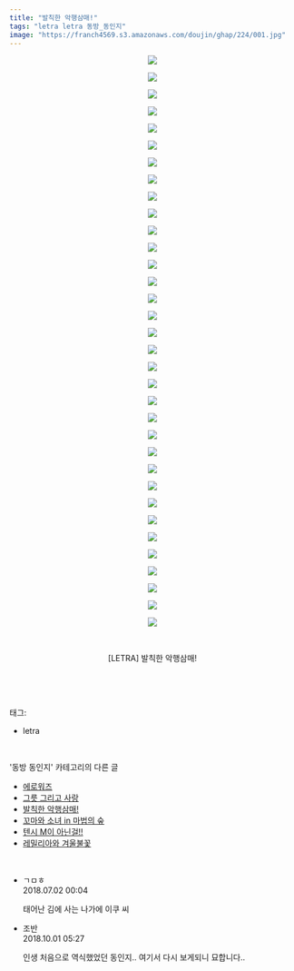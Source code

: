```yaml
---
title: "발칙한 악행삼매!"
tags: "letra letra 동방_동인지"
image: "https://franch4569.s3.amazonaws.com/doujin/ghap/224/001.jpg"
---
```

<div class="article">
<p style="text-align: center; clear: none; float: none;"><img src="{{ site.imgserver2 }}/ghap/224/001.jpg"/></p>
<p style="text-align: center; clear: none; float: none;"><img src="{{ site.imgserver2 }}/ghap/224/002.jpg"/></p>
<p style="text-align: center; clear: none; float: none;"><img src="{{ site.imgserver2 }}/ghap/224/003.jpg"/></p>
<p style="text-align: center; clear: none; float: none;"><img src="{{ site.imgserver2 }}/ghap/224/004.jpg"/></p>
<p style="text-align: center; clear: none; float: none;"><img src="{{ site.imgserver2 }}/ghap/224/005.jpg"/></p>
<p style="text-align: center; clear: none; float: none;"><img src="{{ site.imgserver2 }}/ghap/224/006.jpg"/></p>
<p style="text-align: center; clear: none; float: none;"><img src="{{ site.imgserver2 }}/ghap/224/007.jpg"/></p>
<p style="text-align: center; clear: none; float: none;"><img src="{{ site.imgserver2 }}/ghap/224/008.jpg"/></p>
<p style="text-align: center; clear: none; float: none;"><img src="{{ site.imgserver2 }}/ghap/224/009.jpg"/></p>
<p style="text-align: center; clear: none; float: none;"><img src="{{ site.imgserver2 }}/ghap/224/010.jpg"/></p>
<p style="text-align: center; clear: none; float: none;"><img src="{{ site.imgserver2 }}/ghap/224/011.jpg"/></p>
<p style="text-align: center; clear: none; float: none;"><img src="{{ site.imgserver2 }}/ghap/224/012.jpg"/></p>
<p style="text-align: center; clear: none; float: none;"><img src="{{ site.imgserver2 }}/ghap/224/013.jpg"/></p>
<p style="text-align: center; clear: none; float: none;"><img src="{{ site.imgserver2 }}/ghap/224/014.jpg"/></p>
<p style="text-align: center; clear: none; float: none;"><img src="{{ site.imgserver2 }}/ghap/224/015.jpg"/></p>
<p style="text-align: center; clear: none; float: none;"><img src="{{ site.imgserver2 }}/ghap/224/016.jpg"/></p>
<p style="text-align: center; clear: none; float: none;"><img src="{{ site.imgserver2 }}/ghap/224/017.jpg"/></p>
<p style="text-align: center; clear: none; float: none;"><img src="{{ site.imgserver2 }}/ghap/224/018.jpg"/></p>
<p style="text-align: center; clear: none; float: none;"><img src="{{ site.imgserver2 }}/ghap/224/019.jpg"/></p>
<p style="text-align: center; clear: none; float: none;"><img src="{{ site.imgserver2 }}/ghap/224/020.jpg"/></p>
<p style="text-align: center; clear: none; float: none;"><img src="{{ site.imgserver2 }}/ghap/224/021.jpg"/></p>
<p style="text-align: center; clear: none; float: none;"><img src="{{ site.imgserver2 }}/ghap/224/022.jpg"/></p>
<p style="text-align: center; clear: none; float: none;"><img src="{{ site.imgserver2 }}/ghap/224/023.jpg"/></p>
<p style="text-align: center; clear: none; float: none;"><img src="{{ site.imgserver2 }}/ghap/224/024.jpg"/></p>
<p style="text-align: center; clear: none; float: none;"><img src="{{ site.imgserver2 }}/ghap/224/025.jpg"/></p>
<p style="text-align: center; clear: none; float: none;"><img src="{{ site.imgserver2 }}/ghap/224/026.jpg"/></p>
<p style="text-align: center; clear: none; float: none;"><img src="{{ site.imgserver2 }}/ghap/224/027.jpg"/></p>
<p style="text-align: center; clear: none; float: none;"><img src="{{ site.imgserver2 }}/ghap/224/028.jpg"/></p>
<p style="text-align: center; clear: none; float: none;"><img src="{{ site.imgserver2 }}/ghap/224/029.jpg"/></p>
<p style="text-align: center; clear: none; float: none;"><img src="{{ site.imgserver2 }}/ghap/224/030.jpg"/></p>
<p style="text-align: center; clear: none; float: none;"><img src="{{ site.imgserver2 }}/ghap/224/031.jpg"/></p>
<p style="text-align: center; clear: none; float: none;"><img src="{{ site.imgserver2 }}/ghap/224/032.jpg"/></p>
<p style="text-align: center; clear: none; float: none;"><img src="{{ site.imgserver2 }}/ghap/224/033.jpg"/></p>
<p style="text-align: center; clear: none; float: none;"><img src="{{ site.imgserver2 }}/ghap/224/034.jpg"/></p>
<p style="text-align: center; clear: none; float: none;"><br/></p>
<p style="text-align: center; clear: none; float: none;">[LETRA] 발칙한 악행삼매!</p>
<p><br/></p>
</div><br/>
<div class="tagTrail">
<p>태그: </p>
<ul>
<li>letra</li>
</ul>
</div><br/>
<div class="another">
<p>'동방 동인지' 카테고리의 다른 글</p>
<ul>
<li><a href="/ghap_226">에로워즈</a></li>
<li><a href="/ghap_225">그릇 그리고 사랑</a></li>
<li><a href="/ghap_224">발칙한 악행삼매!</a></li>
<li><a href="/ghap_223">꼬마와 소녀 in 마법의 숲</a></li>
<li><a href="/ghap_222">텐시 M이 아닌걸!!</a></li>
<li><a href="/ghap_221">레밀리아와 겨울불꽃</a></li>
</ul>
</div><br/>
<div class="cb_module cb_fluid">
<div class="cb_wrt cb_profile">
<div class="comment">
<ul>
<li class="cb_thumb_off" id="comment15279463">
<div class="cb_comment_area">
<div class="cb_info_area">
<div class="cb_section">
<span class="cb_nick_name">ㄱㅁㅎ</span>
</div>
<div class="cb_section">
<span class="cb_date">2018.07.02 00:04 </span>
</div>
</div>
<div class="cb_dsc_comment">
<p class="cb_dsc">
											태어난 김에 사는 나가에 이쿠 씨
										</p>
</div>
</div></li>
<li class="cb_thumb_off" id="comment15342585">
<div class="cb_comment_area">
<div class="cb_info_area">
<div class="cb_section">
<span class="cb_nick_name">조반</span>
</div>
<div class="cb_section">
<span class="cb_date">2018.10.01 05:27 </span>
</div>
</div>
<div class="cb_dsc_comment">
<p class="cb_dsc">
											인생 처음으로 역식했었던 동인지.. 여기서 다시 보게되니 묘합니다..
										</p>
</div>
</div></li>
</ul>
</div>
</div><!-- commentList close -->
</div><br/>
